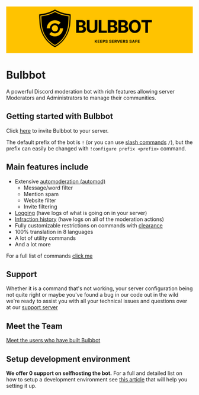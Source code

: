 ![Bulbbot Banner](./assets/BannerWide.png)

# Bulbbot

A powerful Discord moderation bot with rich features allowing server Moderators and Administrators to manage their communities.

## Getting started with Bulbbot
Click [here](https://bulbbot.mrphilip.xyz/invite) to invite Bulbbot to your server.

The default prefix of the bot is `!` (or you can use [slash commands](https://docs.bulbbot.mrphilip.xyz/slash-commands) `/`), but the prefix can easily be changed with `!configure prefix <prefix>` command.
## Main features include
- Extensive [automoderation (automod)](https://docs.bulbbot.mrphilip.xyz/automod)
  -  Message/word filter
  -  Mention spam
  -  Website filter
  -  Invite filtering
- [Logging](https://docs.bulbbot.mrphilip.xyz/logs) (have logs of what is going on in your server)
- [Infraction history](https://docs.bulbbot.mrphilip.xyz/infractions) (have logs on all of the moderation actions)
- Fully customizable restrictions on commands with [clearance](https://docs.bulbbot.mrphilip.xyz/clearance)
- 100% translation in 8 languages
- A lot of utility commands
- And a lot more

For a full list of commands [click me](https://docs.bulbbot.mrphilip.xyz/command-list)

## Support
Whether it is a command that's not working, your server configuration being not quite right or maybe you've found a bug in our code out in the wild we're ready to assist you with all your technical issues and questions over at our [support server](https://bulbbot.mrphilip.xyz/discord)

## Meet the Team
[Meet the users who have built Bulbbot](https://docs.bulbbot.mrphilip.xyz/team)

## Setup development environment
**We offer 0 support on selfhosting the bot.**
For a full and detailed list on how to setup a development environment see [this article](https://docs.bulbbot.mrphilip.xyz/setup-dev) that will help you setting it up. 